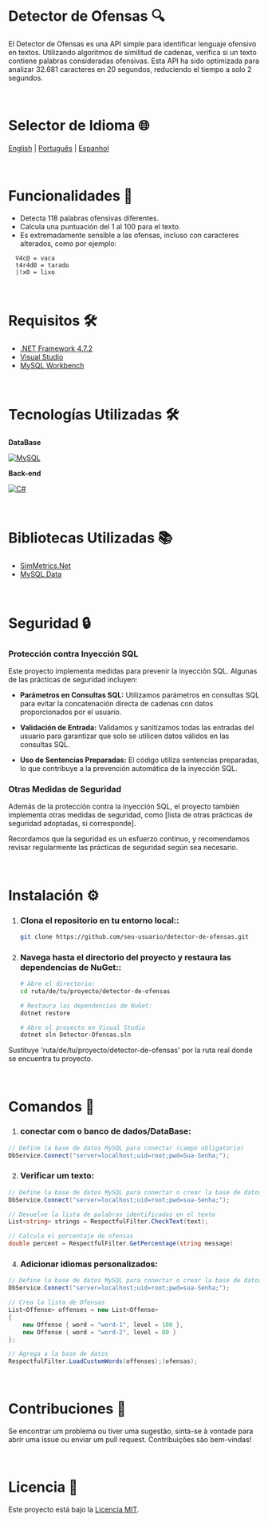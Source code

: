 # Detector de Ofensas 🔍

El Detector de Ofensas es una API simple para identificar lenguaje ofensivo en textos. Utilizando algoritmos de similitud de cadenas, verifica si un texto contiene palabras consideradas ofensivas. Esta API ha sido optimizada para analizar 32.681 caracteres en 20 segundos, reduciendo el tiempo a solo 2 segundos.

<br>

# Selector de Idioma 🌐

[English](README.md) | [Português](README_pt.md) | [Espanhol](README_es.md)

<br>

# Funcionalidades 🚀

- Detecta 118 palabras ofensivas diferentes.
- Calcula una puntuación del 1 al 100 para el texto.
- Es extremadamente sensible a las ofensas, incluso con caracteres alterados, como por ejemplo:
```
  V4c@ = vaca
  t4r4d0 = tarado
  |!x0 = lixo
```

<br>

# Requisitos 🛠️

- [.NET Framework 4.7.2](https://dotnet.microsoft.com/pt-br/download/dotnet-framework/net472)
- [Visual Studio](https://visualstudio.microsoft.com/pt-br/)
- [MySQL Workbench](https://dev.mysql.com/downloads/)

<br>

# Tecnologías Utilizadas 🛠️

**DataBase** 

[![MySQL](https://img.shields.io/badge/MySQL-005C84?style=for-the-badge&logo=mysql&logoColor=white)](https://www.mysql.com/)

**Back-end** 

[![C#](https://img.shields.io/badge/C%23-239120?style=for-the-badge&logo=c-sharp&logoColor=white)](https://dotnet.microsoft.com/pt-br/languages/csharp)

<br>

# Bibliotecas Utilizadas 📚
- [SimMetrics.Net](https://www.nuget.org/packages/SimMetrics.Net) 
- [MySQL.Data](https://www.nuget.org/packages/MySql.Data/)

<br>

# Seguridad 🔒

### Protección contra Inyección SQL

Este proyecto implementa medidas para prevenir la inyección SQL. Algunas de las prácticas de seguridad incluyen:

- **Parámetros en Consultas SQL:** Utilizamos parámetros en consultas SQL para evitar la concatenación directa de cadenas con datos proporcionados por el usuario.

- **Validación de Entrada:** Validamos y sanitizamos todas las entradas del usuario para garantizar que solo se utilicen datos válidos en las consultas SQL.

- **Uso de Sentencias Preparadas:** El código utiliza sentencias preparadas, lo que contribuye a la prevención automática de la inyección SQL.

### Otras Medidas de Seguridad

Además de la protección contra la inyección SQL, el proyecto también implementa otras medidas de seguridad, como [lista de otras prácticas de seguridad adoptadas, si corresponde].

Recordamos que la seguridad es un esfuerzo continuo, y recomendamos revisar regularmente las prácticas de seguridad según sea necesario.

<br>

# Instalación ⚙️

1. ### Clona el repositorio en tu entorno local::

   ```bash
   git clone https://github.com/seu-usuario/detector-de-ofensas.git

2. ### Navega hasta el directorio del proyecto y restaura las dependencias de NuGet::
   ```bash
   # Abre el directorio:
   cd ruta/de/tu/proyecto/detector-de-ofensas

   # Restaura las dependencias de NuGet:
   dotnet restore

   # Abre el proyecto en Visual Studio
   dotnet sln Detector-Ofensas.sln
   ```

Sustituye 'ruta/de/tu/proyecto/detector-de-ofensas' por la ruta real donde se encuentra tu proyecto.

<br>

# Comandos 💬

  1. ### conectar com o banco de dados/DataBase:
```csharp
// Define la base de datos MySQL para conectar (campo obligatorio)
DbService.Connect("server=localhost;uid=root;pwd=Sua-Senha;");
```

  2. ### Verificar um texto:
```csharp
// Define la base de datos MySQL para conectar o crear la base de datos
DbService.Connect("server=localhost;uid=root;pwd=sua-Senha;");

// Devuelve la lista de palabras identificadas en el texto
List<string> strings = RespectfulFilter.CheckText(text);

// Calcula el porcentaje de ofensas
double percent = RespectfulFilter.GetPercentage(string message)
```

  4. ### Adicionar idiomas personalizados:

```csharp
// Define la base de datos MySQL para conectar o crear la base de datos
DbService.Connect("server=localhost;uid=root;pwd=sua-Senha;");

// Crea la lista de Ofensas
List<Offense> offenses = new List<Offense> 
{
    new Offense { word = "word-1", level = 100 },
    new Offense { word = "word-2", level = 80 }
};

// Agrega a la base de datos
RespectfulFilter.LoadCustomWords(offenses);(ofensas);
```

<br>

# Contribuciones 🤝

Se encontrar um problema ou tiver uma sugestão, sinta-se à vontade para abrir uma issue ou enviar um pull request. Contribuições são bem-vindas!

<br>

# Licencia 📝

Este proyecto está bajo la [Licencia MIT](LICENSE).